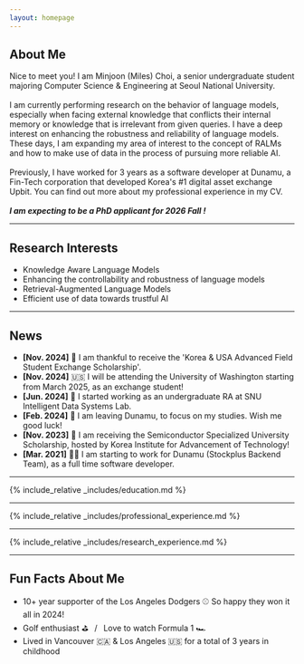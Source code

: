 ```yaml
---
layout: homepage
---
```


## About Me

Nice to meet you! I am Minjoon (Miles) Choi, a senior undergraduate student majoring Computer Science & Engineering at Seoul
National University.
<br/><br/>
I am currently performing research on the behavior of language models, especially when facing external knowledge
that conflicts their internal memory or knowledge that is irrelevant from given queries.
I have a deep interest on enhancing the robustness and reliability of language models.
These days, I am expanding my area of interest to the concept of RALMs and how to make use of data in the process of pursuing more reliable AI.
<br/><br/>
Previously, I have worked for 3 years as a software developer at Dunamu, a Fin-Tech corporation that developed Korea's #1 digital
asset exchange Upbit. You can find out more about my professional experience in my CV.
<br/><br/>
***I am expecting to be a PhD applicant for 2026 Fall !***

---

## Research Interests

- Knowledge Aware Language Models
- Enhancing the controllability and robustness of language models
- Retrieval-Augmented Language Models
- Efficient use of data towards trustful AI

---

## News
- **[Nov. 2024]** 🏅 I am thankful to receive the 'Korea & USA Advanced Field Student Exchange Scholarship'.
- **[Nov. 2024]** 🇺🇸 I will be attending the University of Washington starting from March 2025, as an exchange student!
- **[Jun. 2024]** 🔬 I started working as an undergraduate RA at SNU Intelligent Data Systems Lab.
- **[Feb. 2024]** 🏫 I am leaving Dunamu, to focus on my studies. Wish me good luck!
- **[Nov. 2023]** 🏅 I am receiving the Semiconductor Specialized University Scholarship, hosted by Korea Institute for Advancement of Technology!
- **[Mar. 2021]** 👨‍💻 I am starting to work for Dunamu (Stockplus Backend Team), as a full time software developer.

---

{% include_relative _includes/education.md %}
<br/>

---

{% include_relative _includes/professional_experience.md %}
<br/>

---

{% include_relative _includes/research_experience.md %}
<br/>

---

## Fun Facts About Me
- 10+ year supporter of the Los Angeles Dodgers ⚾️ So happy they won it all in 2024!
- Golf enthusiast ⛳️ &ensp;/&ensp; Love to watch Formula 1 🏎️
- Lived in Vancouver 🇨🇦 & Los Angeles 🇺🇸 for a total of 3 years in childhood
